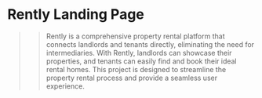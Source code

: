# Rently Landing Page

> > Rently is a comprehensive property rental platform that connects landlords 
 and tenants directly, eliminating the need for intermediaries. With Rently, 
 landlords can showcase their properties, and tenants can easily find and book 
their ideal rental homes. This project is designed to streamline the property 
rental process and provide a seamless user experience.
